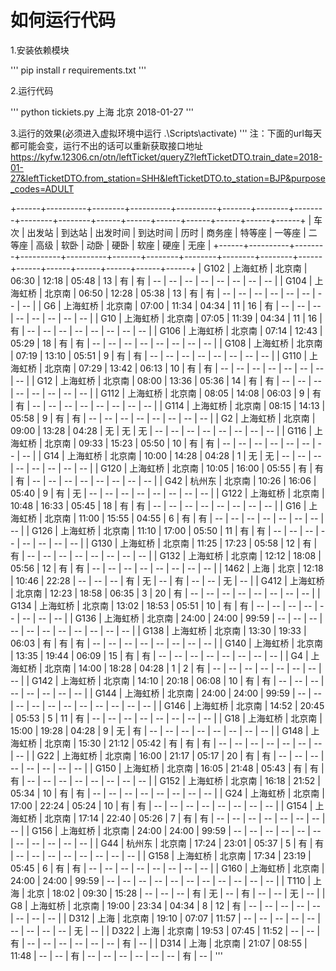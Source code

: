 # 如何运行代码

1.安装依赖模块

'''
pip install r requirements.txt
'''

2.运行代码

'''
python tickiets.py 上海 北京 2018-01-27
'''

3.运行的效果(必须进入虚拟环境中运行 .\Scripts\activate)
'''
注：下面的url每天都可能会变，运行不出的话可以重新获取接口地址
https://kyfw.12306.cn/otn/leftTicket/queryZ?leftTicketDTO.train_date=2018-01-27&leftTicketDTO.from_station=SHH&leftTicketDTO.to_station=BJP&purpose_codes=ADULT

+------+----------+--------+----------+----------+-------+--------+--------+--------+--------+------+------+------+------+------+------+------+
| 车次 |  出发站  | 到达站 | 出发时间 | 到达时间 |  历时 | 商务座 | 特等座 | 一等座 | 二等座 | 高级 | 软卧 | 动卧 | 硬卧 | 软座 | 硬座 | 无座 |
+------+----------+--------+----------+----------+-------+--------+--------+--------+--------+------+------+------+------+------+------+------+
| G102 | 上海虹桥 | 北京南 |  06:30   |  12:18   | 05:48 |   13   |   有   |   有   |   --   |  --  |  --  |  --  |  --  |  --  |  --  |  --  |
| G104 | 上海虹桥 | 北京南 |  06:50   |  12:28   | 05:38 |   13   |   有   |   有   |   --   |  --  |  --  |  --  |  --  |  --  |  --  |  --  |
|  G6  | 上海虹桥 | 北京南 |  07:00   |  11:34   | 04:34 |   11   |   16   |   有   |   --   |  --  |  --  |  --  |  --  |  --  |  --  |  --  |
| G10  | 上海虹桥 | 北京南 |  07:05   |  11:39   | 04:34 |   11   |   16   |   有   |   --   |  --  |  --  |  --  |  --  |  --  |  --  |  --  |
| G106 | 上海虹桥 | 北京南 |  07:14   |  12:43   | 05:29 |   18   |   有   |   有   |   --   |  --  |  --  |  --  |  --  |  --  |  --  |  --  |
| G108 | 上海虹桥 | 北京南 |  07:19   |  13:10   | 05:51 |   9    |   有   |   有   |   --   |  --  |  --  |  --  |  --  |  --  |  --  |  --  |
| G110 | 上海虹桥 | 北京南 |  07:29   |  13:42   | 06:13 |   10   |   有   |   有   |   --   |  --  |  --  |  --  |  --  |  --  |  --  |  --  |
| G12  | 上海虹桥 | 北京南 |  08:00   |  13:36   | 05:36 |   14   |   有   |   有   |   --   |  --  |  --  |  --  |  --  |  --  |  --  |  --  |
| G112 | 上海虹桥 | 北京南 |  08:05   |  14:08   | 06:03 |   9    |   有   |   有   |   --   |  --  |  --  |  --  |  --  |  --  |  --  |  --  |
| G114 | 上海虹桥 | 北京南 |  08:15   |  14:13   | 05:58 |   9    |   有   |   有   |   --   |  --  |  --  |  --  |  --  |  --  |  --  |  --  |
|  G2  | 上海虹桥 | 北京南 |  09:00   |  13:28   | 04:28 |   无   |   无   |   无   |   --   |  --  |  --  |  --  |  --  |  --  |  --  |  --  |
| G116 | 上海虹桥 | 北京南 |  09:33   |  15:23   | 05:50 |   10   |   有   |   有   |   --   |  --  |  --  |  --  |  --  |  --  |  --  |  --  |
| G14  | 上海虹桥 | 北京南 |  10:00   |  14:28   | 04:28 |   1    |   无   |   无   |   --   |  --  |  --  |  --  |  --  |  --  |  --  |  --  |
| G120 | 上海虹桥 | 北京南 |  10:05   |  16:00   | 05:55 |   有   |   有   |   有   |   --   |  --  |  --  |  --  |  --  |  --  |  --  |  --  |
| G42  |  杭州东  | 北京南 |  10:26   |  16:06   | 05:40 |   9    |   有   |   无   |   --   |  --  |  --  |  --  |  --  |  --  |  --  |  --  |
| G122 | 上海虹桥 | 北京南 |  10:48   |  16:33   | 05:45 |   18   |   有   |   有   |   --   |  --  |  --  |  --  |  --  |  --  |  --  |  --  |
| G16  | 上海虹桥 | 北京南 |  11:00   |  15:55   | 04:55 |   6    |   有   |   有   |   --   |  --  |  --  |  --  |  --  |  --  |  --  |  --  |
| G126 | 上海虹桥 | 北京南 |  11:10   |  17:00   | 05:50 |   11   |   有   |   有   |   --   |  --  |  --  |  --  |  --  |  --  |  --  |  --  |
| G130 | 上海虹桥 | 北京南 |  11:25   |  17:23   | 05:58 |   12   |   有   |   有   |   --   |  --  |  --  |  --  |  --  |  --  |  --  |  --  |
| G132 | 上海虹桥 | 北京南 |  12:12   |  18:08   | 05:56 |   12   |   有   |   有   |   --   |  --  |  --  |  --  |  --  |  --  |  --  |  --  |
| 1462 |   上海   |  北京  |  12:18   |  10:46   | 22:28 |   --   |   --   |   --   |   有   |  无  |  --  |  有  |  --  |  --  |  无  |  --  |
| G412 | 上海虹桥 | 北京南 |  12:23   |  18:58   | 06:35 |   3    |   20   |   有   |   --   |  --  |  --  |  --  |  --  |  --  |  --  |  --  |
| G134 | 上海虹桥 | 北京南 |  13:02   |  18:53   | 05:51 |   10   |   有   |   有   |   --   |  --  |  --  |  --  |  --  |  --  |  --  |  --  |
| G136 | 上海虹桥 | 北京南 |  24:00   |  24:00   | 99:59 |   --   |   --   |   --   |   --   |  --  |  --  |  --  |  --  |  --  |  --  |  --  |
| G138 | 上海虹桥 | 北京南 |  13:30   |  19:33   | 06:03 |   有   |   有   |   有   |   --   |  --  |  --  |  --  |  --  |  --  |  --  |  --  |
| G140 | 上海虹桥 | 北京南 |  13:35   |  19:44   | 06:09 |   15   |   有   |   有   |   --   |  --  |  --  |  --  |  --  |  --  |  --  |  --  |
|  G4  | 上海虹桥 | 北京南 |  14:00   |  18:28   | 04:28 |   1    |   2    |   有   |   --   |  --  |  --  |  --  |  --  |  --  |  --  |  --  |
| G142 | 上海虹桥 | 北京南 |  14:10   |  20:18   | 06:08 |   10   |   有   |   有   |   --   |  --  |  --  |  --  |  --  |  --  |  --  |  --  |
| G144 | 上海虹桥 | 北京南 |  24:00   |  24:00   | 99:59 |   --   |   --   |   --   |   --   |  --  |  --  |  --  |  --  |  --  |  --  |  --  |
| G146 | 上海虹桥 | 北京南 |  14:52   |  20:45   | 05:53 |   5    |   11   |   有   |   --   |  --  |  --  |  --  |  --  |  --  |  --  |  --  |
| G18  | 上海虹桥 | 北京南 |  15:00   |  19:28   | 04:28 |   9    |   无   |   有   |   --   |  --  |  --  |  --  |  --  |  --  |  --  |  --  |
| G148 | 上海虹桥 | 北京南 |  15:30   |  21:12   | 05:42 |   有   |   有   |   有   |   --   |  --  |  --  |  --  |  --  |  --  |  --  |  --  |
| G22  | 上海虹桥 | 北京南 |  16:00   |  21:17   | 05:17 |   20   |   有   |   有   |   --   |  --  |  --  |  --  |  --  |  --  |  --  |  --  |
| G150 | 上海虹桥 | 北京南 |  16:05   |  21:48   | 05:43 |   有   |   有   |   有   |   --   |  --  |  --  |  --  |  --  |  --  |  --  |  --  |
| G152 | 上海虹桥 | 北京南 |  16:18   |  21:52   | 05:34 |   10   |   有   |   有   |   --   |  --  |  --  |  --  |  --  |  --  |  --  |  --  |
| G24  | 上海虹桥 | 北京南 |  17:00   |  22:24   | 05:24 |   10   |   有   |   有   |   --   |  --  |  --  |  --  |  --  |  --  |  --  |  --  |
| G154 | 上海虹桥 | 北京南 |  17:14   |  22:40   | 05:26 |   7    |   有   |   有   |   --   |  --  |  --  |  --  |  --  |  --  |  --  |  --  |
| G156 | 上海虹桥 | 北京南 |  24:00   |  24:00   | 99:59 |   --   |   --   |   --   |   --   |  --  |  --  |  --  |  --  |  --  |  --  |  --  |
| G44  |  杭州东  | 北京南 |  17:24   |  23:01   | 05:37 |   5    |   有   |   有   |   --   |  --  |  --  |  --  |  --  |  --  |  --  |  --  |
| G158 | 上海虹桥 | 北京南 |  17:34   |  23:19   | 05:45 |   6    |   有   |   有   |   --   |  --  |  --  |  --  |  --  |  --  |  --  |  --  |
| G160 | 上海虹桥 | 北京南 |  24:00   |  24:00   | 99:59 |   --   |   --   |   --   |   --   |  --  |  --  |  --  |  --  |  --  |  --  |  --  |
| T110 |   上海   |  北京  |  18:02   |  09:30   | 15:28 |   --   |   --   |   --   |   有   |  无  |  --  |  有  |  --  |  --  |  无  |  --  |
|  G8  | 上海虹桥 | 北京南 |  19:00   |  23:34   | 04:34 |   8    |   12   |   有   |   --   |  --  |  --  |  --  |  --  |  --  |  --  |  --  |
| D312 |   上海   | 北京南 |  19:10   |  07:07   | 11:57 |   --   |   --   |   --   |   --   |  --  |  --  |  --  |  --  |  --  |  无  |  --  |
| D322 |   上海   | 北京南 |  19:53   |  07:45   | 11:52 |   --   |   --   |   有   |   --   |  --  |  --  |  --  |  --  |  --  |  有  |  --  |
| D314 |   上海   | 北京南 |  21:07   |  08:55   | 11:48 |   --   |   --   |   有   |   --   |  --  |  --  |  --  |  --  |  --  |  有  |  --  |
'''